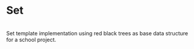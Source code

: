 # Set
<br>
Set template implementation using red black trees as base data structure for a school project.
